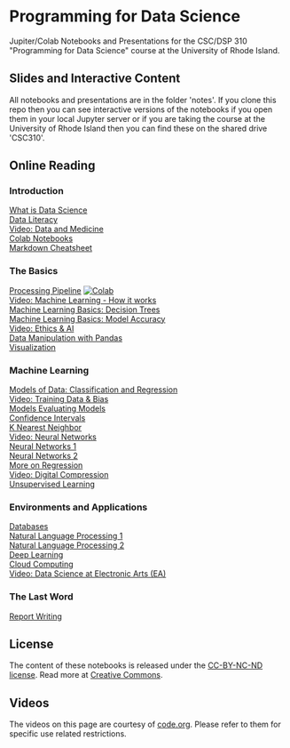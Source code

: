 # Programming for Data Science

Jupiter/Colab Notebooks and Presentations for the CSC/DSP 310 "Programming for Data Science" course at the University of Rhode Island.

## Slides and Interactive Content
All notebooks and presentations are in the folder 'notes'.
If you clone this repo then you can see interactive versions of the notebooks if you open them in your local Jupyter server or if you are taking the course at the University of Rhode Island then you can find these on the shared drive 'CSC310'.

## Online Reading

### Introduction
[What is Data Science](https://github.com/lutzhamel/ds/blob/master/notes/01-What-is-Data-Science.pdf)<br>
[Data Literacy](https://github.com/lutzhamel/ds/blob/master/notes/02-data-literacy.pdf)<br>
[Video: Data and Medicine](https://youtu.be/bMrDHtGHFR4)<br>
[Colab Notebooks](https://colab.research.google.com/notebooks/intro.ipynb)<br>
[Markdown Cheatsheet](https://github.com/adam-p/markdown-here/wiki/Markdown-Cheatsheet)<br>

### The Basics
[Processing Pipeline](https://nbviewer.jupyter.org/github/lutzhamel/ds/blob/master/notes/05-processing-pipeline.ipynb)
[![Colab](https://colab.research.google.com/assets/colab-badge.svg)](https://colab.research.google.com/github/lutzhamel/ds-notes/blob/master/notes/05-processing-pipeline.ipynb)
<br>
[Video: Machine Learning - How it works](https://youtu.be/OeU5m6vRyCk)
<br>
[Machine Learning Basics: Decision Trees](https://github.com/lutzhamel/ds/blob/master/notes/06-machine-learning-basics-1.pdf)
<br>
[Machine Learning Basics: Model Accuracy](https://nbviewer.jupyter.org/github/lutzhamel/ds/blob/master/notes/07-machine-learning-basics-2.ipynb)<br>
[Video: Ethics & AI](https://youtu.be/zNxw5gJtHLc)<br>
[Data Manipulation with Pandas](https://nbviewer.jupyter.org/github/lutzhamel/ds/blob/master/notes/08-data-manipulation-pandas.ipynb)<br>
[Visualization](https://nbviewer.jupyter.org/github/lutzhamel/ds/blob/master/notes/09-visualization.ipynb)<br>

### Machine Learning
[Models of Data: Classification and Regression](https://nbviewer.jupyter.org/github/lutzhamel/ds/blob/master/notes/10-models.ipynb)<br>
[Video: Training Data & Bias](https://youtu.be/x2mRoFNm22g)<br>
[Models Evaluating Models](https://nbviewer.jupyter.org/github/lutzhamel/ds/blob/master/notes/11-models-2.ipynb)<br>
[Confidence Intervals](https://nbviewer.jupyter.org/github/lutzhamel/ds/blob/master/notes/12-models-3.ipynb)<br>
[K Nearest Neighbor](https://nbviewer.jupyter.org/github/lutzhamel/ds/blob/master/notes/13-KNN.ipynb)<br>
[Video: Neural Networks](https://youtu.be/JrXazCEACVo)<br>
[Neural Networks 1](https://github.com/lutzhamel/ds/blob/master/notes/14-ANN.pdf)<br>
[Neural Networks 2](https://nbviewer.jupyter.org/github/lutzhamel/ds/blob/master/notes/15-ANN-2.ipynb)<br>
[More on Regression](https://nbviewer.jupyter.org/github/lutzhamel/ds/blob/master/notes/16a-regression.ipynb)<br>
[Video: Digital Compression](https://youtu.be/By30SCp-Tsw)<br>
[Unsupervised Learning](https://nbviewer.jupyter.org/github/lutzhamel/ds/blob/master/notes/17a-unsupervised-learning.ipynb)<br>

### Environments and Applications
[Databases](https://nbviewer.jupyter.org/github/lutzhamel/ds/blob/master/notes/20-databases.ipynb)<br>
[Natural Language Processing 1](https://nbviewer.jupyter.org/github/lutzhamel/ds/blob/master/notes/18a-NLP.ipynb)<br>
[Natural Language Processing 2](https://nbviewer.jupyter.org/github/lutzhamel/ds/blob/master/notes/19a-NLP-2.ipynb)<br>
[Deep Learning](https://nbviewer.jupyter.org/github/lutzhamel/ds/blob/master/notes/22-deep-learning.ipynb)<br>
[Cloud Computing](https://nbviewer.jupyter.org/github/lutzhamel/ds/blob/master/notes/23-cloud-computing.ipynb)<br>
[Video: Data Science at Electronic Arts (EA)](https://youtu.be/tTSEFaYjV30)<br>

### The Last Word
[Report Writing](https://nbviewer.jupyter.org/github/lutzhamel/ds/blob/master/notes/24-report-writing.ipynb)<br>

## License
The content of these notebooks is released under the [CC-BY-NC-ND license](https://creativecommons.org/licenses/by-sa/4.0/). Read more at [Creative Commons](https://creativecommons.org).

## Videos
The videos on this page are courtesy of [code.org](code.org).  Please refer to them  for specific use related restrictions.
